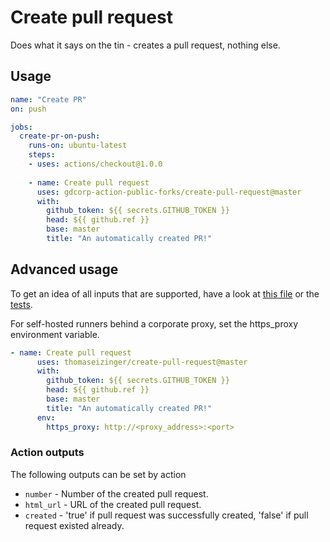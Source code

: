 # Create pull request

Does what it says on the tin - creates a pull request, nothing else.

## Usage

```yaml
name: "Create PR"
on: push

jobs:
  create-pr-on-push:
    runs-on: ubuntu-latest
    steps:
    - uses: actions/checkout@1.0.0
    
    - name: Create pull request
      uses: gdcorp-action-public-forks/create-pull-request@master
      with:
        github_token: ${{ secrets.GITHUB_TOKEN }}
        head: ${{ github.ref }}
        base: master
        title: "An automatically created PR!"
```

## Advanced usage

To get an idea of all inputs that are supported, have a look at [this file](./src/getInputs.ts) or the [tests](./__tests__/getInputs.test.ts).

For self-hosted runners behind a corporate proxy, set the https_proxy environment variable.

```yaml
- name: Create pull request
      uses: thomaseizinger/create-pull-request@master
      with:
        github_token: ${{ secrets.GITHUB_TOKEN }}
        head: ${{ github.ref }}
        base: master
        title: "An automatically created PR!"
      env:
        https_proxy: http://<proxy_address>:<port>
```

### Action outputs

The following outputs can be set by action

- `number` - Number of the created pull request.
- `html_url` - URL of the created pull request.
- `created` - 'true' if pull request was successfully created, 'false' if pull request existed already.
